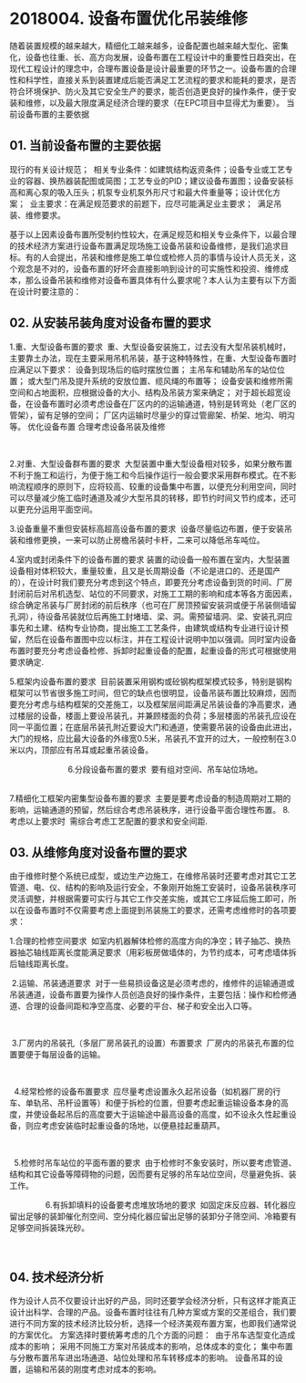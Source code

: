 # 2018004. 设备布置优化吊装维修

随着装置规模的越来越大，精细化工越来越多，设备配置也越来越大型化、密集化，设备也往重、长、高方向发展，设备布置在工程设计中的重要性日趋突出，在现代工程设计的理念中，合理布置设备是设计最重要的环节之一。设备布置的合理性和科学性，直接关系到装置建成后能否满足工艺流程的要求和能耗的要求，是否符合环境保护、防火及其它安全生产的要求，能否创造更良好的操作条件，便于安装和维修，以及最大限度满足经济合理的要求（在EPC项目中显得尤为重要）。
当前设备布置的主要依据 
## 01. 当前设备布置的主要依据

现行的有关设计规范； 
相关专业条件：如建筑结构返资条件；设备专业或工艺专业的容器、换热器装配图或简图；工艺专业的PID；建议设备布置图；设备安装标高和离心泵的吸入压头；机泵专业机泵外形尺寸和最大件重量等；设计优化方案； 
业主要求：在满足规范要求的前题下，应尽可能满足业主要求； 
满足吊装、维修要求。

基于以上因素设备布置所受制约性较大，在满足规范和相关专业条件下，以最合理的技术经济方案进行设备布置满足现场施工设备吊装和设备维修，是我们追求目标。有的人会提出，吊装和维修是施工单位或检修人员的事情与设计人员无关，这个观念是不对的，设备布置的好坏会直接影响到设计的可实施性和投资、维修成本，那么设备吊装和维修对设备布置具体有什么要求呢？本人认为主要有以下方面在设计时要注意的：

## 02. 从安装吊装角度对设备布置的要求

1.重、大型设备布置的要求 
    重、大型设备安装施工，过去没有大型吊装机械时，主要靠土办法，现在主要采用吊机吊装，基于这种特殊性，在重、大型设备布置时应满足以下要求：
设备到现场后的临时摆放位置；
主吊车和辅助吊车的站位位置；
或大型门吊及提升系统的安放位置、缆风绳的布置等；
设备安装和维修所需空间和占地面积，应根据设备的大小、结构及吊装方案来确定；
对于超长超宽设备，在设备布置时必须考虑设备在厂区内的的运输通道，特别是转弯处（老厂区的管架），留有足够的空间；
厂区内运输时尽量少的穿过管廊架、桥架、地沟、明沟等。
优化设备布置  合理考虑设备吊装及维修


 
 
 
 
 
 
 
 
 
 
 
 
 

2.对重、大型设备群布置的要求 
         大型装置中重大型设备相对较多，如果分散布置不利于施工和运行，为便于施工和今后操作运行一般会要求采用群布模式。在不影响流程顺序的原则下，应将较高、较重的设备集中布置，以便充分利用空间，同时可以尽量减少施工临时通道及减少大型吊具的转移，即节约时间又节约成本，还可以更充分运用平面空间。

3.设备重量不重但安装标高超高设备布置的要求 
    设备尽量临边布置，便于安装吊装和维修更换，一来可以防止房檐吊装时卡杆，二来可以降低吊车吨位。

4.室内或封闭条件下的设备布置的要求
装置的动设备一般布置在室内，大型装置设备相对体积较大，重量较重，且又是长周期设备（不论是进口的、还是国产的），在设计时我们要充分考虑到这个特点，即要充分考虑设备到货的时间、厂房封闭前后对吊机选型、站位的不同要求，对施工工期的影响和成本等各方面因素，综合确定吊装与厂房封闭的前后秩序（也可在厂房顶预留安装洞或便于吊装侧墙留孔洞），待设备吊装就位后再施工封堵墙、梁、洞。需预留墙洞、梁、安装孔洞应事先和土建、结构专业协商，提出施工工艺条件，由建筑或结构专业进行设计预留，然后在设备布置图中应以标注，并在工程设计说明中加以强调。同时室内设备布置时要充分考虑设备检修、拆卸时起重设备的配置，起重设备的形式可根据使用要求确定.

5.框架内设备布置的要求 
    目前装置采用钢构或砼钢构框架模式较多，特别是钢构框架可以节省很多施工时间，但它的缺点也很明显，设备吊装布置比较麻烦，因而要充分考虑与结构框架的交差施工，以及框架层间距满足吊装设备的净高要求，通过楼层的设备，楼面上要设吊装孔，并兼顾楼面的负荷；多层楼面的吊装孔应设在同一平面位置；在底层吊装孔附近要设大门和通道，使需要吊装的设备由此进出，大门的规格，应比最大设备的外缘宽0.5米，吊装孔不宜开的过大，一般控制在3.0米以内，顶部应有吊耳或起重吊装设备。

 
 
 
 
 
 
 
 
 
 
 
 
 
6.分段设备布置的要求 
     要有组对空间、吊车站位场地。
 
 
 
 
 
 
 
 
 
 
 
 
 
 
 
 
 

7.精细化工框架内密集型设备布置的要求 
    主要是要考虑设备的制造周期对工期的影响，运输通道的预留，然后综合考虑吊装秩序，进行设备平面合理性布置。
8.考虑以上要求时  需综合考虑工艺配置的要求和安全间距.

## 03. 从维修角度对设备布置的要求

由于维修时整个系统已成型，或边生产边施工，在维修吊装时还要考虑对其它工艺管道、电、仪、结构的影响及运行安全，不象刚开始施工安装时，设备吊装秩序可灵活调整，并根据需要可实行与其它工作交差实施，或其它工序延后施工即可，所以在设备布置时不仅需要考虑上面提到吊装施工的要求，还需考虑维修时的各项要求：

1.合理的检修空间要求 
    如室内机器解体检修的高度方向的净空；转子抽芯、换热器抽芯轴线距离长度能满足要求（用彩板房做墙体的，为节约成本，可考虑墙体拆后轴线距离长度。


 2.运输、吊装通道要求 
    对于一些易损设备这是必须考虑的，维修件的运输通道或吊装通道，设备布置要为操作人员创造良好的操作条件，主要包括：操作和检修通道、合理的设备间距和净空高度、必要的平台、梯子和安全出入口等。

 
 
 
 
 
 
 
 
 
 
 
 
 
 

 3.厂房内的吊装孔（多层厂房吊装孔的设置）布置要求 
厂房内的吊装孔布置的位置要便于每层设备的运输。

 
 
 
 
 
 
 
 
 
 
 
 
 
 
 
 
 
 
 

     4.经常检修的设备布置要求 
    应尽量考虑设置永久起吊设备（如机器厂房的行车、单轨吊、吊杆设置等）和便于拆检的位置，但要考虑起重运输设备本身的高度，并使设备起吊后的高度要大于运输途中最高设备的高度，如不设永久性起重设备，则应考虑安装临时起重设备的场地，以便悬挂起重葫芦。

 
 
 
 
 
 
 
 
 
 
 
 
 

 
    5.检修时吊车站位的平面布置的要求 
    由于检修时不象安装时，所以要考虑管道、结构和其它设备等障碍物的问题，因而要有足够的吊车站位空间，尽量避免拆、装工作。

 
 
 
 
 
 
 
     6.有拆卸填料的设备要考虑堆放场地的要求 
    如固定床反应器、转化器应留出足够的装卸催化剂空间、空分纯化器应留出足够的装卸分子筛空间、冷箱要有足够空间拆装珠光砂。

 
 
 
 
 
 
 
 
 
## 04. 技术经济分析
作为设计人员不仅要设计出好的产品，同时还要学会经济分析，只有这样才能真正设计出科学、合理的产品。设备布置时往往有几种方案或方案的交差组合，我们要进行不同方案的技术经济比较分析，选择一个经济美观布置方案，也即我们通常说的方案优化。
方案选择时要统筹考虑的几个方面的问题： 
由于吊车选型变化造成成本的影响；
采用不同施工方案对吊装成本的影响，总体成本的变化；
集中布置与分散布置吊车进出场通道、站位处理和吊车转移成本的影响。
设备吊耳的设置，运输和吊装的刚度考虑对成本的影响。 
